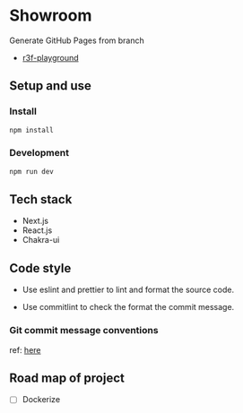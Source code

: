 # Showroom

Generate GitHub Pages from branch

- [r3f-playground](https://jyunhanlin.github.io/showroom/r3f-playground/)

## Setup and use

### Install

```sh
npm install
```

### Development

```sh
npm run dev
```

## Tech stack

- Next.js
- React.js
- Chakra-ui

## Code style

- Use eslint and prettier to lint and format the source code.

- Use commitlint to check the format the commit message.

### Git commit message conventions

ref: [here](https://github.com/conventional-changelog/commitlint/tree/master/@commitlint/config-conventional)

## Road map of project

- [ ] Dockerize

